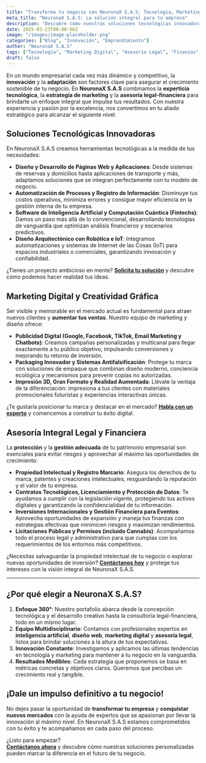 ```yaml
---
title: "Transforma tu negocio con NeuronaX S.A.S: Tecnología, Marketing y Asesoría Legal-Financiera"
meta_title: "NeuronaX S.A.S: La solución integral para tu empresa"
description: "Descubre cómo nuestras soluciones tecnológicas innovadoras, estrategias de marketing de alto impacto y asesoría legal-financiera pueden potenciar el crecimiento de tu negocio."
date: 2025-03-23T00:00:00Z
image: "/images/image-placeholder.png"
categories: ["Blog", "Innovación", "Emprendimiento"]
author: "NeuronaX S.A.S"
tags: ["Tecnología", "Marketing Digital", "Asesoría Legal", "Finanzas", "AI"]
draft: false
---
```


En un mundo empresarial cada vez más dinámico y competitivo, la **innovación** y la **adaptación** son factores clave para asegurar el crecimiento sostenible de tu negocio. En **NeuronaX S.A.S** combinamos la **experticia tecnológica**, la **estrategia de marketing** y la **asesoría legal-financiera** para brindarte un enfoque integral que impulse tus resultados. Con nuestra experiencia y pasión por la excelencia, nos convertimos en tu aliado estratégico para alcanzar el siguiente nivel.

## Soluciones Tecnológicas Innovadoras

En NeuronaX S.A.S creamos herramientas tecnológicas a la medida de tus necesidades:

- **Diseño y Desarrollo de Páginas Web y Aplicaciones**: Desde sistemas de reservas y domicilios hasta aplicaciones de transporte y más, adaptamos soluciones que se integran perfectamente con tu modelo de negocio.
- **Automatización de Procesos y Registro de Información**: Disminuye tus costos operativos, minimiza errores y consigue mayor eficiencia en la gestión interna de tu empresa.
- **Software de Inteligencia Artificial y Computación Cuántica (Fintechs)**: Damos un paso más allá de lo convencional, desarrollando tecnologías de vanguardia que optimizan análisis financieros y escenarios predictivos.
- **Diseño Arquitectónico con Robótica e IoT**: Integramos automatizaciones y sistemas de Internet de las Cosas (IoT) para espacios industriales o comerciales, garantizando innovación y confiabilidad.

¿Tienes un proyecto ambicioso en mente? **[Solicita tu solución](https://api.whatsapp.com/send/?phone=573203478322&text&type=phone_number&app_absent=0)** y descubre cómo podemos hacer realidad tus ideas.

## Marketing Digital y Creatividad Gráfica

Ser visible y memorable en el mercado actual es fundamental para atraer nuevos clientes y **aumentar tus ventas**. Nuestro equipo de marketing y diseño ofrece:

- **Publicidad Digital (Google, Facebook, TikTok, Email Marketing y Chatbots)**: Creamos campañas personalizadas y multicanal para llegar exactamente a tu público objetivo, impulsando conversiones y mejorando tu retorno de inversión.
- **Packaging Innovador y Sistemas Antifalsificación**: Protege tu marca con soluciones de empaque que combinan diseño moderno, conciencia ecológica y mecanismos para prevenir copias no autorizadas.
- **Impresión 3D, Gran Formato y Realidad Aumentada**: Llévate la ventaja de la diferenciación: impresiona a tus clientes con materiales promocionales futuristas y experiencias interactivas únicas.

¿Te gustaría posicionar tu marca y destacar en el mercado? **[Habla con un experto](https://api.whatsapp.com/send/?phone=573203478322&text&type=phone_number&app_absent=0)** y comencemos a construir tu éxito digital.

## Asesoría Integral Legal y Financiera

La **protección** y la **gestión adecuada** de tu patrimonio empresarial son esenciales para evitar riesgos y aprovechar al máximo las oportunidades de crecimiento:

- **Propiedad Intelectual y Registro Marcario**: Asegura los derechos de tu marca, patentes y creaciones intelectuales, resguardando la reputación y el valor de tu empresa.
- **Contratos Tecnológicos, Licenciamiento y Protección de Datos**: Te ayudamos a cumplir con la legislación vigente, protegiendo tus activos digitales y garantizando la confidencialidad de tu información.
- **Inversiones Internacionales y Gestión Financiera para Eventos**: Aprovecha oportunidades de expansión y maneja tus finanzas con estrategias efectivas que minimicen riesgos y maximizan rendimientos.
- **Licitaciones Públicas y Permisos (incluido Cannabis)**: Acompañamos todo el proceso legal y administrativo para que cumplas con los requerimientos de los entornos más competitivos.

¿Necesitas salvaguardar la propiedad intelectual de tu negocio o explorar nuevas oportunidades de inversión? **[Contáctanos hoy](https://api.whatsapp.com/send/?phone=573203478322&text&type=phone_number&app_absent=0)** y protege tus intereses con la visión integral de NeuronaX S.A.S.

---

## ¿Por qué elegir a NeuronaX S.A.S?

1. **Enfoque 360°**: Nuestro portafolio abarca desde la concepción tecnológica y el desarrollo creativo hasta la consultoría legal-financiera, todo en un mismo lugar.  
2. **Equipo Multidisciplinario**: Contamos con profesionales expertos en **inteligencia artificial**, **diseño web**, **marketing digital** y **asesoría legal**, listos para brindar soluciones a la altura de tus expectativas.  
3. **Innovación Constante**: Investigamos y aplicamos las últimas tendencias en tecnología y marketing para mantener a tu negocio en la vanguardia.  
4. **Resultados Medibles**: Cada estrategia que proponemos se basa en métricas concretas y objetivos claros. Queremos que percibas un crecimiento real y tangible.

## ¡Dale un impulso definitivo a tu negocio!

No dejes pasar la oportunidad de **transformar tu empresa** y **conquistar nuevos mercados** con la ayuda de expertos que se apasionan por llevar la innovación al máximo nivel. En NeuronaX S.A.S estamos comprometidos con tu éxito y te acompañamos en cada paso del proceso.

¿Listo para empezar?  
**[Contáctanos ahora](https://api.whatsapp.com/send/?phone=573203478322&text&type=phone_number&app_absent=0)** y descubre cómo nuestras soluciones personalizadas pueden marcar la diferencia en el futuro de tu negocio.
